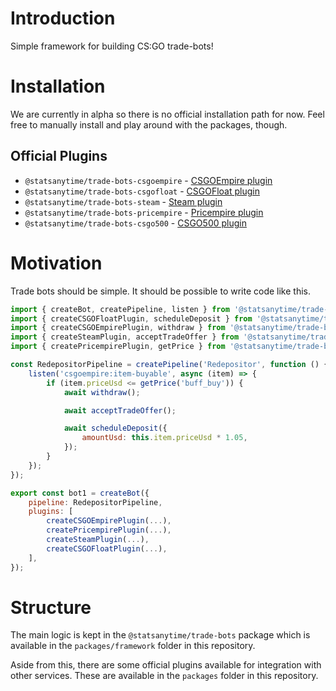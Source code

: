 # Introduction

Simple framework for building CS:GO trade-bots!

# Installation

We are currently in alpha so there is no official installation path for now. Feel free to manually install and play around with the packages, though.

## Official Plugins

-   `@statsanytime/trade-bots-csgoempire` - [CSGOEmpire plugin](packages/csgoempire-plugin)
-   `@statsanytime/trade-bots-csgofloat` - [CSGOFloat plugin](packages/csgofloat-plugin)
-   `@statsanytime/trade-bots-steam` - [Steam plugin](packages/steam-plugin)
-   `@statsanytime/trade-bots-pricempire` - [Pricempire plugin](packages/pricempire-plugin)
-   `@statsanytime/trade-bots-csgo500` - [CSGO500 plugin](packages/csgo500-plugin)

# Motivation

Trade bots should be simple. It should be possible to write code like this.

```javascript
import { createBot, createPipeline, listen } from '@statsanytime/trade-bots';
import { createCSGOFloatPlugin, scheduleDeposit } from '@statsanytime/trade-bots-csgofloat';
import { createCSGOEmpirePlugin, withdraw } from '@statsanytime/trade-bots-csgoempire';
import { createSteamPlugin, acceptTradeOffer } from '@statsanytime/trade-bots-steam';
import { createPricempirePlugin, getPrice } from '@statsanytime/trade-bots-pricempire';

const RedepositorPipeline = createPipeline('Redepositor', function () {
    listen('csgoempire:item-buyable', async (item) => {
        if (item.priceUsd <= getPrice('buff_buy')) {
            await withdraw();

            await acceptTradeOffer();

            await scheduleDeposit({
                amountUsd: this.item.priceUsd * 1.05,
            });
        }
    });
});

export const bot1 = createBot({
    pipeline: RedepositorPipeline,
    plugins: [
        createCSGOEmpirePlugin(...),
        createPricempirePlugin(...),
        createSteamPlugin(...),
        createCSGOFloatPlugin(...),
    ],
});
```

# Structure

The main logic is kept in the `@statsanytime/trade-bots` package which is available in the `packages/framework` folder in this repository.

Aside from this, there are some official plugins available for integration with other services. These are available in the `packages` folder in this repository.

